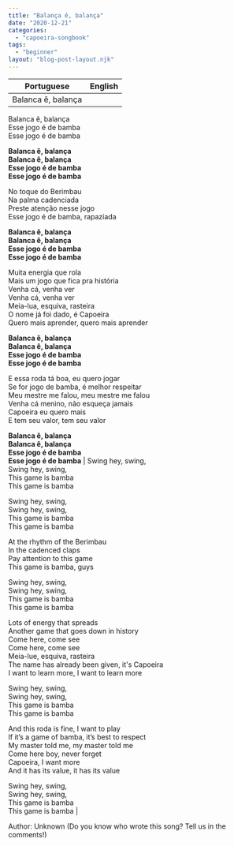 ```yaml
---
title: "Balança ê, balança"
date: "2020-12-21"
categories: 
  - "capoeira-songbook"
tags: 
  - "beginner"
layout: "blog-post-layout.njk"
---
```


| Portuguese | English |
| --- | --- |
| Balanca ê, balança  
Balanca ê, balança  
Esse jogo é de bamba  
Esse jogo é de bamba  
  
**Balanca ê, balança  
Balanca ê, balança  
Esse jogo é de bamba  
Esse jogo é de bamba**  
  
No toque do Berimbau  
Na palma cadenciada  
Preste atenção nesse jogo  
Esse jogo é de bamba, rapaziada  
  
**Balanca ê, balança  
Balanca ê, balança  
Esse jogo é de bamba  
Esse jogo é de bamba**  
  
Muita energia que rola  
Mais um jogo que fica pra história  
Venha cá, venha ver  
Venha cá, venha ver  
Meia-lua, esquiva, rasteira  
O nome já foi dado, é Capoeira  
Quero mais aprender, quero mais aprender  
  
**Balanca ê, balança  
Balanca ê, balança  
Esse jogo é de bamba  
Esse jogo é de bamba**  
  
E essa roda tá boa, eu quero jogar  
Se for jogo de bamba, é melhor respeitar  
Meu mestre me falou, meu mestre me falou  
Venha cá menino, não esqueça jamais  
Capoeira eu quero mais  
E tem seu valor, tem seu valor  
  
**Balanca ê, balança  
Balanca ê, balança  
Esse jogo é de bamba  
Esse jogo é de bamba** | Swing hey, swing,  
Swing hey, swing,  
This game is bamba  
This game is bamba  
  
Swing hey, swing,  
Swing hey, swing,  
This game is bamba  
This game is bamba  
  
At the rhythm of the Berimbau  
In the cadenced claps  
Pay attention to this game  
This game is bamba, guys  
  
Swing hey, swing,  
Swing hey, swing,  
This game is bamba  
This game is bamba  
  
Lots of energy that spreads  
Another game that goes down in history  
Come here, come see  
Come here, come see  
Meia-lue, esquiva, rasteira  
The name has already been given, it's Capoeira  
I want to learn more, I want to learn more  
  
Swing hey, swing,  
Swing hey, swing,  
This game is bamba  
This game is bamba  
  
And this roda is fine, I want to play  
If it’s a game of bamba, it’s best to respect  
My master told me, my master told me  
Come here boy, never forget  
Capoeira, I want more  
And it has its value, it has its value  
  
Swing hey, swing,  
Swing hey, swing,  
This game is bamba  
This game is bamba |

<figcaption>

Author: Unknown (Do you know who wrote this song? Tell us in the comments!)

</figcaption>
